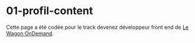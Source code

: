 # 01-profil-content

Cette page a été codée pour le track devenez développeur front end de [Le Wagon OnDemand](https://ondemand.lewagon.org/).
